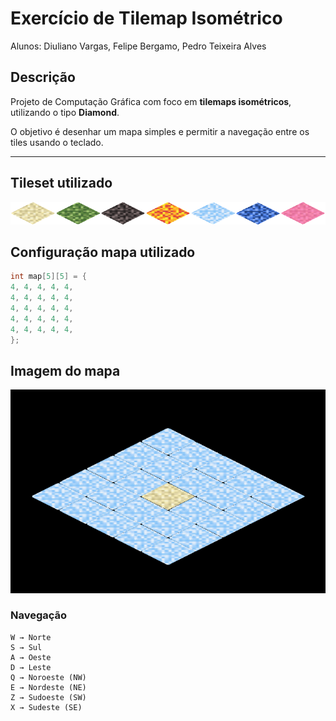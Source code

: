 

# Exercício de Tilemap Isométrico

Alunos: Diuliano Vargas, Felipe Bergamo, Pedro Teixeira Alves

## Descrição

Projeto de Computação Gráfica com foco em **tilemaps isométricos**, utilizando o tipo **Diamond**.

O objetivo é desenhar um mapa simples e permitir a navegação entre os tiles usando o teclado.

---

## Tileset utilizado
![](./assets/tilesets/tilesetIso.png)

## Configuração mapa utilizado

```cpp
int map[5][5] = {
4, 4, 4, 4, 4,
4, 4, 4, 4, 4,
4, 4, 4, 4, 4,
4, 4, 4, 4, 4,
4, 4, 4, 4, 4,
};
```
## Imagem do mapa
![](./assets/tilesets/tela.png)


### Navegação
```text
W → Norte
S → Sul
A → Oeste
D → Leste
Q → Noroeste (NW)
E → Nordeste (NE)
Z → Sudoeste (SW)
X → Sudeste (SE)
```


